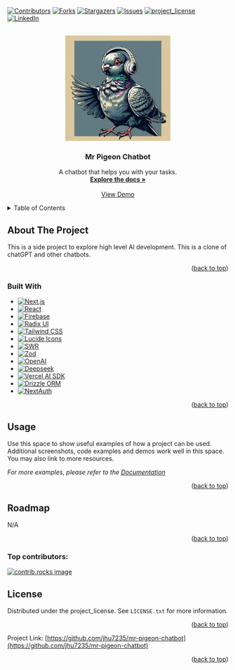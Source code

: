 <!-- Improved compatibility of back to top link: See: https://github.com/othneildrew/Best-README-Template/pull/73 -->
<a id="readme-top"></a>
<!--
*** Thanks for checking out the Best-README-Template. If you have a suggestion
*** that would make this better, please fork the repo and create a pull request
*** or simply open an issue with the tag "enhancement".
*** Don't forget to give the project a star!
*** Thanks again! Now go create something AMAZING! :D
-->



<!-- PROJECT SHIELDS -->
<!--
*** I'm using markdown "reference style" links for readability.
*** Reference links are enclosed in brackets [ ] instead of parentheses ( ).
*** See the bottom of this document for the declaration of the reference variables
*** for contributors-url, forks-url, etc. This is an optional, concise syntax you may use.
*** https://www.markdownguide.org/basic-syntax/#reference-style-links
-->
[![Contributors][contributors-shield]][contributors-url]
[![Forks][forks-shield]][forks-url]
[![Stargazers][stars-shield]][stars-url]
[![Issues][issues-shield]][issues-url]
[![project_license][license-shield]][license-url]
[![LinkedIn][linkedin-shield]][linkedin-url]



<!-- PROJECT LOGO -->
<br />
<div align="center">
  <a href="https://github.com/jhu7235/mr-pigeon-chatbot">
    <img src="./app/(chat)/mr-pigeon-logo.png" alt="Logo" width="240" height="240">
  </a>

<h3 align="center">Mr Pigeon Chatbot</h3>

  <p align="center">
    A chatbot that helps you with your tasks.
    <br />
    <a href="https://github.com/jhu7235/mr-pigeon-chatbot"><strong>Explore the docs »</strong></a>
    <br />
    <br />
    <a href="https://chat.mr-pigeon.com">View Demo</a>
    <!-- &middot;
    <a href="https://github.com/jhu7235/mr-pigeon-chatbot/issues/new?labels=bug&template=bug-report---.md">Report Bug</a>
    &middot;
    <a href="https://github.com/jhu7235/mr-pigeon-chatbot/issues/new?labels=enhancement&template=feature-request---.md">Request Feature</a> -->
  </p>
</div>



<!-- TABLE OF CONTENTS -->
<details>
  <summary>Table of Contents</summary>
  <ol>
    <li>
      <a href="#about-the-project">About The Project</a>
      <ul>
        <li><a href="#built-with">Built With</a></li>
      </ul>
    </li>
    <li><a href="#roadmap">Roadmap</a></li>
    <li><a href="#license">License</a></li>
    <li><a href="#contact">Contact</a></li>
    <li><a href="#acknowledgments">Acknowledgments</a></li>
  </ol>
</details>



<!-- ABOUT THE PROJECT -->
## About The Project
This is a side project to explore high level AI development. This is a clone of chatGPT and other chatbots.
<p align="right">(<a href="#readme-top">back to top</a>)</p>



### Built With

* [![Next.js][Next.js]][Next-url]
* [![React][React.js]][React-url]
* [![Firebase][Firebase.com]][Firebase-url]
* [![Radix UI][RadixUI.com]][RadixUI-url]
* [![Tailwind CSS][TailwindCSS.com]][TailwindCSS-url]
* [![Lucide Icons][Lucide.com]][Lucide-url]
* [![SWR][SWR.com]][SWR-url]
* [![Zod][Zod.com]][Zod-url]
* [![OpenAI][OpenAI.com]][OpenAI-url]
* [![Deepseek][Deepseek.com]][Deepseek-url]
* [![Vercel AI SDK][VercelAI.com]][VercelAI-url]
* [![Drizzle ORM][Drizzle.com]][Drizzle-url]
* [![NextAuth][NextAuth.com]][NextAuth-url]

<p align="right">(<a href="#readme-top">back to top</a>)</p>





<!-- USAGE EXAMPLES -->
## Usage

Use this space to show useful examples of how a project can be used. Additional screenshots, code examples and demos work well in this space. You may also link to more resources.

_For more examples, please refer to the [Documentation](https://example.com)_

<p align="right">(<a href="#readme-top">back to top</a>)</p>



<!-- ROADMAP -->
## Roadmap

N/A

<p align="right">(<a href="#readme-top">back to top</a>)</p>



### Top contributors:

<a href="https://github.com/jhu7235/mr-pigeon-chatbot/graphs/contributors">
  <img src="https://contrib.rocks/image?repo=jhu7235/mr-pigeon-chatbot" alt="contrib.rocks image" />
</a>



<!-- LICENSE -->
## License

Distributed under the project_license. See `LICENSE.txt` for more information.

<p align="right">(<a href="#readme-top">back to top</a>)</p>



Project Link: [https://github.com/jhu7235/mr-pigeon-chatbot](https://github.com/jhu7235/mr-pigeon-chatbot)

<p align="right">(<a href="#readme-top">back to top</a>)</p>





<!-- MARKDOWN LINKS & IMAGES -->
<!-- https://www.markdownguide.org/basic-syntax/#reference-style-links -->
[contributors-shield]: https://img.shields.io/github/contributors/jhu7235/mr-pigeon-chatbot.svg?style=for-the-badge
[contributors-url]: https://github.com/jhu7235/mr-pigeon-chatbot/graphs/contributors
[forks-shield]: https://img.shields.io/github/forks/jhu7235/mr-pigeon-chatbot.svg?style=for-the-badge
[forks-url]: https://github.com/jhu7235/mr-pigeon-chatbot/network/members
[stars-shield]: https://img.shields.io/github/stars/jhu7235/mr-pigeon-chatbot.svg?style=for-the-badge
[stars-url]: https://github.com/jhu7235/mr-pigeon-chatbot/stargazers
[issues-shield]: https://img.shields.io/github/issues/jhu7235/mr-pigeon-chatbot.svg?style=for-the-badge
[issues-url]: https://github.com/jhu7235/mr-pigeon-chatbot/issues
[license-shield]: https://img.shields.io/github/license/jhu7235/mr-pigeon-chatbot.svg?style=for-the-badge
[license-url]: https://github.com/jhu7235/mr-pigeon-chatbot/blob/master/LICENSE.txt
[linkedin-shield]: https://img.shields.io/badge/-LinkedIn-black.svg?style=for-the-badge&logo=linkedin&colorB=555
[linkedin-url]: https://www.linkedin.com/in/jasonhujhu/
[product-screenshot]: images/screenshot.png
[Next.js]: https://img.shields.io/badge/next.js-000000?style=for-the-badge&logo=nextdotjs&logoColor=white
[Next-url]: https://nextjs.org/
[React.js]: https://img.shields.io/badge/React-20232A?style=for-the-badge&logo=react&logoColor=61DAFB
[React-url]: https://reactjs.org/
[Next.js]: https://img.shields.io/badge/next.js-000000?style=for-the-badge&logo=nextdotjs&logoColor=white
[Next-url]: https://nextjs.org/
[React.js]: https://img.shields.io/badge/React-20232A?style=for-the-badge&logo=react&logoColor=61DAFB
[React-url]: https://reactjs.org/
[Firebase.com]: https://img.shields.io/badge/Firebase-FFCA28?style=for-the-badge&logo=firebase&logoColor=black
[Firebase-url]: https://firebase.google.com/
[RadixUI.com]: https://img.shields.io/badge/Radix%20UI-111?style=for-the-badge&logo=data:image/svg+xml;base64,PHN2ZyBmaWxsPSJub25lIiBoZWlnaHQ9IjI1IiB2aWV3Qm94PSIwIDAgMjUgMjUiIHdpZHRoPSIyNSIgeG1sbnM9Imh0dHA6Ly93d3cudzMub3JnLzIwMDAvc3ZnIj48cmVjdCB3aWR0aD0iMjUiIGhlaWdodD0iMjUiIHJ4PSI0IiBmaWxsPSIjZmZmIi8+PHBhdGggZD0iTTEyLjUgMTguNWMzLjMxIDAgNi0yLjY5IDYtNlMyNSAxMi41IDIxLjUgMTIuNSA2IDEyLjUgNiAxOC41YzAgMy4zMSAyLjY5IDYgNiA2eiIgZmlsbD0iIzExMSIvPjwvc3ZnPg==
[RadixUI-url]: https://www.radix-ui.com/
[TailwindCSS.com]: https://img.shields.io/badge/Tailwind_CSS-06B6D4?style=for-the-badge&logo=tailwindcss&logoColor=white
[TailwindCSS-url]: https://tailwindcss.com/
[Lucide.com]: https://img.shields.io/badge/Lucide-000?style=for-the-badge&logo=lucide&logoColor=white
[Lucide-url]: https://lucide.dev/
[SWR.com]: https://img.shields.io/badge/SWR-000?style=for-the-badge&logo=vercel&logoColor=white
[SWR-url]: https://swr.vercel.app/
[Zod.com]: https://img.shields.io/badge/Zod-3178C6?style=for-the-badge&logoColor=white
[Zod-url]: https://zod.dev/
[VercelAI.com]: https://img.shields.io/badge/Vercel%20AI%20SDK-000?style=for-the-badge&logo=vercel&logoColor=white
[VercelAI-url]: https://sdk.vercel.ai/docs
[Drizzle.com]: https://img.shields.io/badge/Drizzle%20ORM-0A7EA4?style=for-the-badge&logoColor=white
[Drizzle-url]: https://orm.drizzle.team/
[NextAuth.com]: https://img.shields.io/badge/NextAuth.js-111?style=for-the-badge&logo=next.js&logoColor=white
[NextAuth-url]: https://next-auth.js.org/
[OpenAI.com]: https://img.shields.io/badge/OpenAI-412991?style=for-the-badge&logo=openai&logoColor=white
[OpenAI-url]: https://platform.openai.com/
[Deepseek.com]: https://img.shields.io/badge/Deepseek-0C7CEC?style=for-the-badge&logoColor=white
[Deepseek-url]: https://deepseek.com/